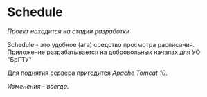 # Schedule
*Проект находится на стадии разработки*

Schedule - это удобное (ага) средство просмотра расписания.
Приложение разрабатывается на добровольных началах для УО "БрГТУ"

Для поднятия сервера пригодится *Apache Tomcat 10*.

*Изменения - всегда.*
